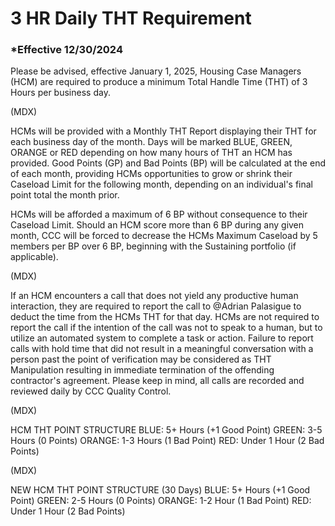 # 3 HR Daily THT Requirement

### \*Effective 12/30/2024

Please be advised, effective January 1, 2025, Housing Case Managers (HCM) are required to produce a minimum
Total Handle Time (THT) of 3 Hours per business day.

(MDX)

HCMs will be provided with a Monthly THT Report displaying their THT for each business day of the month. Days
will be marked BLUE, GREEN, ORANGE or RED depending on how many hours of THT an HCM has provided. Good
Points (GP) and Bad Points (BP) will be calculated at the end of each month, providing HCMs opportunities to grow
or shrink their Caseload Limit for the following month, depending on an individual's final point total the month
prior.

HCMs will be afforded a maximum of 6 BP without consequence to their Caseload Limit. Should an HCM score more
than 6 BP during any given month, CCC will be forced to decrease the HCMs Maximum Caseload by 5 members per
BP over 6 BP, beginning with the Sustaining portfolio (if applicable).

(MDX)

If an HCM encounters a call that does not yield any productive human interaction, they are required to report the
call to @Adrian Palasigue to deduct the time from the HCMs THT for that day. HCMs are not required to report the
call if the intention of the call was not to speak to a human, but to utilize an automated system to complete a task or
action. Failure to report calls with hold time that did not result in a meaningful conversation with a person past the
point of verification may be considered as THT Manipulation resulting in immediate termination of the offending
contractor's agreement. Please keep in mind, all calls are recorded and reviewed daily by CCC Quality Control.

(MDX)

HCM THT POINT STRUCTURE
BLUE: 5+ Hours (+1 Good Point)
GREEN: 3-5 Hours (0 Points)
ORANGE: 1-3 Hours (1 Bad Point)
RED: Under 1 Hour (2 Bad Points)

(MDX)

NEW HCM THT POINT STRUCTURE (30 Days)
BLUE: 5+ Hours (+1 Good Point)
GREEN: 2-5 Hours (0 Points)
ORANGE: 1-2 Hour (1 Bad Point)
RED: Under 1 Hour (2 Bad Points)
